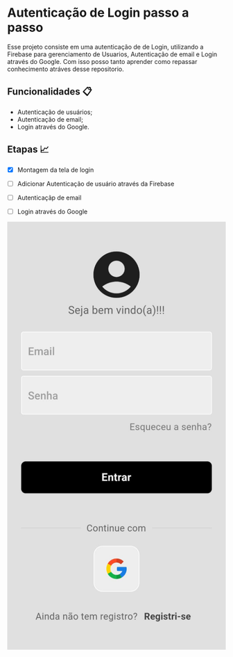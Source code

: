 # Autenticação de Login passo a passo 

Esse projeto consiste em uma autenticação de de Login, utilizando a Firebase para gerenciamento de Usuarios,
Autenticação de email e Login através do Google. Com isso posso tanto aprender como repassar conhecimento
atráves desse repositorio.

## Funcionalidades 📋

- Autenticação de usuários;
- Autenticação de email;
- Login através do Google.

## Etapas 📈

- [x] Montagem da tela de login
- [ ] Adicionar Autenticação de usuário através da Firebase
- [ ] Autenticaçãp de email
- [ ] Login através do Google


![Tela de Login](<tela de login.jpeg>)